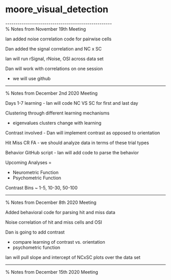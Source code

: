 # moore_visual_detection

----------------------------------------------------\
% Notes from November 19th Meeting

Ian added noise correlation code for pairwise cells

Dan added the signal correlation and NC x SC

Ian will run rSignal, rNoise, OSI across data set

Dan will work with correlations on one session
- we will use github

----------------------------------------------------
% Notes from December 2nd 2020 Meeting

Days 1-7 learning - Ian will code NC VS SC for first 
and last day 

Clustering through different learning mechanisms
- eigenvalues clusters change with learning

Contrast involved - Dan will implement contrast as 
opposed to orientation 

Hit Miss CR FA - we should analyze data in terms of 
these trial types

Behavior GitHub script -  Ian will add code to parse 
the behavior

Upcoming Analyses = 
- Neurometric Function
- Psychometric Function

Contrast Bins ~ 1-5, 10-30, 50-100

----------------------------------------------------
% Notes from December 8th 2020 Meeting

Added behavioral code for parsing hit and miss data 

Noise correlation of hit and miss cells and OSI

Dan is going to add contrast 
- compare learning of contrast vs. orientation
- psychometric function

Ian will pull slope and intercept of NCxSC plots over
the data set

----------------------------------------------------
% Notes from December 15th 2020 Meeting
